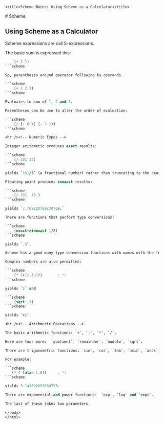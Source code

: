 <!DOCTYPE html>
<html lang="en-GB">
    <!-- scheme notes by NewForester is licensed under a Creative Commons Attribution-ShareAlike 4.0 International Licence. -->
<head>
    <meta charset="UTF-8" />
    <meta name="description" content="Notes on the Yet Another Scheme Introduction tutorial" />
    <meta name="keywords" content="Scheme" />
    <meta name="author" content="NewForester" />
    <meta name="viewport" content="width=device-width, initial-scale=1.0" />
    <link rel="stylesheet" href="../styles/style-sheet.css" />

    <title>Scheme Notes: Using Scheme as a Calculator</title>
</head>

<body>
# Scheme

## Using Scheme as a Calculator

Scheme expressions are call S-expressions.

The basic sum is expressed this:

```scheme
    (+ 1 1)
```scheme

So, parentheses around operator following by operands.

```scheme
    (+ 1 2 3)
```scheme

Evaluates to sum of 1, 2 and 3.

Parentheses can be use to alter the order of evaluation:

```scheme
    (/ (+ 6 4) (- 7 2))
```scheme

<hr /><!-- Numeric Types -->

Integer arithmetic produces exact results:

```scheme
    (/ 101 13)
```scheme

yields `101/3` (a fractional number) rather than truncating to the nearest integer.

Floating point produces inexact results:

```scheme
    (/ 101. 13.)
```scheme

yields `7.769230769230769.`

There are functions that perform type conversions:

```scheme
    (exact->inexact 1/2)
```scheme

yields `.5`.

Scheme has a good many type conversion functions with names with the form from->to.

Complex numbers are also permitted:

```scheme
    (* 1+1i 1-1i)       ; *)
```scheme

yields `2` and

```scheme
    (sqrt -1)
```scheme

yields `+i`.

<hr /><!-- Arithmetic Operations -->

The basic arithmetic functions: `+`, `-`, `*`, `/`.

Here are four more:  `quotient`, `remainder`, `modulo`, `sqrt`.

There are trigonometric functions: `sin`, `cos`, `tan`, `asin`, `acos`, `atan`.

For example:

```scheme
   (* 4 (atan 1.0))     ; *)
```scheme

yields 3.141592653589793.

There are exponential and power functions:  `exp`, `log` and `expt`.

The last of these takes two parameters.

</body>
</html>
